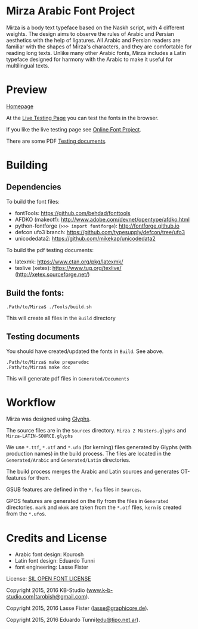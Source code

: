 # Mirza Arabic Font Project

Mirza is a body text typeface based on the Naskh script, with 4 different weights.
The design aims to observe the rules of Arabic and Persian aesthetics with the help of ligatures.
All Arabic and Persian readers are familiar with the shapes of Mirza's characters, and they are comfortable for reading long texts.
Unlike many other Arabic fonts, Mirza includes a Latin typeface designed for harmony with the Arabic to make it useful for multilingual texts.

# Preview

[Homepage](http://tarobish.github.io/Mirza/)

At the [Live Testing Page](http://tarobish.github.io/Mirza/html/live-testing.html#?eJyrVkrLzytRslIqNzEwUNJRKkmtKHHJLAIKFJXkAPmpucGZValArolFQQmQn5OYlw7kJRYB2clAnalgzcoKNzbfbLmx/GarwqOGRQo3W29svLH2xooby8Fcj9ScnHyg+pTEEpBJRgaGZroGRrpGpiGG5lZGllYG5nrmFkZRSrUAlpAxKg==) you can test the fonts in the browser.

If you like the live testing page see [Online Font Project](https://github.com/graphicore/online-font-project).

There are some PDF [Testing documents](./Generated/Documents).

# Building

## Dependencies

To build the font files:

* fontTools: https://github.com/behdad/fonttools
* AFDKO (makeotf): http://www.adobe.com/devnet/opentype/afdko.html
* python-fontforge (`>>> import fontforge`): http://fontforge.github.io
* defcon ufo3 branch: https://github.com/typesupply/defcon/tree/ufo3
* unicodedata2: https://github.com/mikekap/unicodedata2

To build the pdf testing documents:

* latexmk: https://www.ctan.org/pkg/latexmk/
* texlive (xetex): https://www.tug.org/texlive/ (http://xetex.sourceforge.net/)

## Build the fonts:

```
.Path/to/Mirza$ ./Tools/build.sh
```
This will create all files in the `Build` directory

## Testing documents

You should have created/updated the fonts in `Build`. See above.


```
.Path/to/Mirza$ make preparedoc
.Path/to/Mirza$ make doc
```

This will generate pdf files in `Generated/Documents`

# Workflow

Mirza was designed using [Glyphs](https://glyphsapp.com/).

The source files are in the `Sources` directory.  `Mirza 2 Masters.glyphs` and `Mirza-LATIN-SOURCE.glyphs`

We use `*.ttf`, `*.otf` and `*.ufo` (for kerning) files generated by Glyphs (with production names)
in the build process. The files are located in the `Generated/Arabic` and `Generated/Latin` directories.

The build process merges the Arabic and Latin sources and generates OT-features for them.

GSUB features are defined in the `*.fea` files in `Sources`.

GPOS features are generated on the fly from the files in `Generated` directories.
`mark` and `mkmk` are taken from the `*.otf` files, `kern` is created from the `*.ufo`s.

# Credits and License

* Arabic font design: Kourosh
* Latin font design: Eduardo Tunni
* font engineering: Lasse Fister

License: [SIL OPEN FONT LICENSE](./OFL.txt)

Copyright 2015, 2016 KB-Studio (www.k-b-studio.com|tarobish@gmail.com).

Copyright 2015, 2016 Lasse Fister (lasse@graphicore.de).

Copyright 2015, 2016 Eduardo Tunni(edu@tipo.net.ar).
